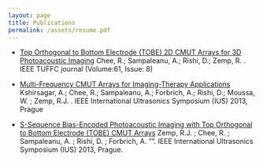 ```yaml
---
layout: page
title: Publications
permalink: /assets/resume.pdf
---
```


* [Top Orthogonal to Bottom Electrode (TOBE) 2D CMUT Arrays for 3D Photoacoustic Imaging](http://ieeexplore.ieee.org/xpl/articleDetails.jsp?arnumber=6863862&newsearch=true&searchWithin=%22First%20Name%22:D.&searchWithin=%22Last%20Name%22:RIshi) Chee, R.; Sampaleanu, A.; Rishi, D.; Zemp, R. . IEEE TUFFC journal (Volume:61, Issue: 8)

* [Multi-Frequency CMUT Arrays for Imaging-Therapy Applications](http://ieeexplore.ieee.org/xpl/articleDetails.jsp?arnumber=6725106&newsearch=true&searchWithin=%22First%20Name%22:D.&searchWithin=%22Last%20Name%22:RIshi) Kshirsagar, A.; Chee, R.; Sampaleanu, A.; Forbrich, A.; Rishi, D.; Moussa, W. ; Zemp, R.J. . IEEE International Ultrasonics
Symposium (IUS) 2013, Prague 

* [S-Sequence Bias-Encoded Photoacoustic Imaging with Top Orthogonal to Bottom Electrode (TOBE) CMUT Arrays](http://ieeexplore.ieee.org/xpl/articleDetails.jsp?arnumber=6724922&newsearch=true&searchWithin=%22First%20Name%22:D.&searchWithin=%22Last%20Name%22:RIshi) Zemp, R.J. ; Chee, R. ; Sampaleanu, A. ; Rishi, D. ; Forbrich, A. “”. IEEE International Ultrasonics Symposium (IUS) 2013, Prague.



